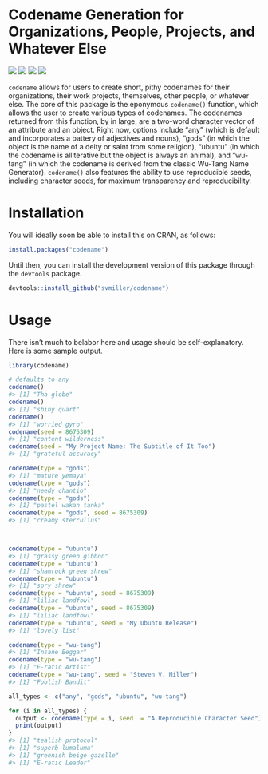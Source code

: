 
# Codename Generation for Organizations, People, Projects, and Whatever Else

[![](https://www.r-pkg.org/badges/version/codename?color=green)](https://cran.r-project.org/package=codename)
[![](http://cranlogs.r-pkg.org/badges/grand-total/codename?color=green)](https://cran.r-project.org/package=codename)
[![](http://cranlogs.r-pkg.org/badges/last-month/codename?color=green)](https://cran.r-project.org/package=codename)
[![](http://cranlogs.r-pkg.org/badges/last-week/codename?color=green)](https://cran.r-project.org/package=codename)

`codename` allows for users to create short, pithy codenames for their
organizations, their work projects, themselves, other people, or
whatever else. The core of this package is the eponymous `codename()`
function, which allows the user to create various types of codenames.
The codenames returned from this function, by in large, are a two-word
character vector of an attribute and an object. Right now, options
include “any” (which is default and incorporates a battery of adjectives
and nouns), “gods” (in which the object is the name of a deity or saint
from some religion), “ubuntu” (in which the codename is alliterative but
the object is always an animal), and “wu-tang” (in which the codename is
derived from the classic Wu-Tang Name Generator). `codename()` also
features the ability to use reproducible seeds, including character
seeds, for maximum transparency and reproducibility.

# Installation

You will ideally soon be able to install this on CRAN, as follows:

``` r
install.packages("codename")
```

Until then, you can install the development version of this package
through the `devtools` package.

``` r
devtools::install_github("svmiller/codename")
```

# Usage

There isn’t much to belabor here and usage should be self-explanatory.
Here is some sample output.

``` r
library(codename)

# defaults to any
codename()
#> [1] "Tha globe"
codename()
#> [1] "shiny quart"
codename()
#> [1] "worried gyro"
codename(seed = 8675309)
#> [1] "content wilderness"
codename(seed = "My Project Name: The Subtitle of It Too")
#> [1] "grateful accuracy"

codename(type = "gods")
#> [1] "mature yemaya"
codename(type = "gods")
#> [1] "needy chantio"
codename(type = "gods")
#> [1] "pastel wakan tanka"
codename(type = "gods", seed = 8675309)
#> [1] "creamy sterculius"



codename(type = "ubuntu")
#> [1] "grassy green gibbon"
codename(type = "ubuntu")
#> [1] "shamrock green shrew"
codename(type = "ubuntu")
#> [1] "spry shrew"
codename(type = "ubuntu", seed = 8675309)
#> [1] "liliac landfowl"
codename(type = "ubuntu", seed = 8675309)
#> [1] "liliac landfowl"
codename(type = "ubuntu", seed = "My Ubuntu Release")
#> [1] "lovely list"

codename(type = "wu-tang")
#> [1] "Insane Beggar"
codename(type = "wu-tang")
#> [1] "E-ratic Artist"
codename(type = "wu-tang", seed = "Steven V. Miller")
#> [1] "Foolish Bandit"

all_types <- c("any", "gods", "ubuntu", "wu-tang")

for (i in all_types) {
  output <- codename(type = i, seed  = "A Reproducible Character Seed")
  print(output)
}
#> [1] "tealish protocol"
#> [1] "superb lumaluma"
#> [1] "greenish beige gazelle"
#> [1] "E-ratic Leader"
```
